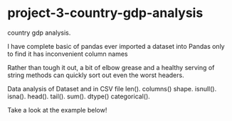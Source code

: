 # project-3-country-gdp-analysis

country gdp analysis.

I have complete basic of pandas ever imported a dataset into 
Pandas only to find it has inconvenient column names

Rather than tough it out, a bit of elbow grease and a healthy serving of
string methods can quickly sort out even the worst headers.

Data analysis of Dataset and in CSV file len(). 
columns()
shape.
isnull().
isna().
head().
tail().
sum().
dtype()
categorical().

Take a look at the example below!
